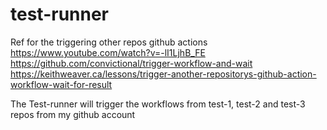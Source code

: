 # test-runner
Ref for the triggering other repos github actions
https://www.youtube.com/watch?v=-lI1LjhB_FE
https://github.com/convictional/trigger-workflow-and-wait
https://keithweaver.ca/lessons/trigger-another-repositorys-github-action-workflow-wait-for-result
 
 The Test-runner will trigger the workflows from test-1, test-2 and test-3 repos from my github account
 